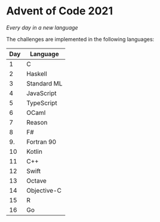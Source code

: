 # Advent of Code 2021

*Every day in a new language*

The challenges are implemented in the following languages:

| Day | Language    |
|-----|-------------|
| 1   | C           |
| 2   | Haskell     |
| 3   | Standard ML |
| 4   | JavaScript  |
| 5   | TypeScript  |
| 6   | OCaml       |
| 7   | Reason      |
| 8   | F#          |
| 9.  | Fortran 90  |
| 10  | Kotlin      |
| 11  | C++         |
| 12  | Swift       |
| 13  | Octave      |
| 14  | Objective-C |
| 15  | R           |
| 16  | Go          |
